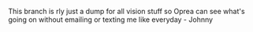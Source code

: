 This branch is rly just a dump for all vision stuff so Oprea can see what's going on without emailing or texting me like everyday - Johnny

